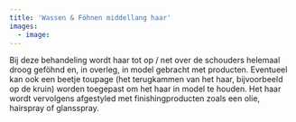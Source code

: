```yaml
---
title: 'Wassen & Föhnen middellang haar'
images:
  - image:
---
```


Bij deze behandeling wordt haar tot op / net over de schouders helemaal droog geföhnd en, in overleg, in model gebracht met producten. Eventueel kan ook een beetje toupage (het terugkammen van het haar, bijvoorbeeld op de kruin) worden toegepast om het haar in model te houden. Het haar wordt vervolgens afgestyled met finishingproducten zoals een olie, hairspray of glansspray.
